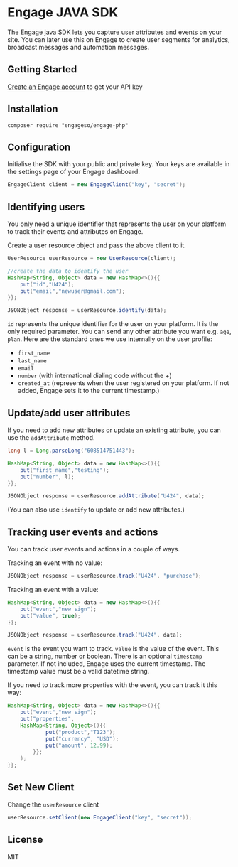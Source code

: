 # Engage JAVA SDK

The Engage java SDK lets you capture user attributes and events on your site. You can later use this on Engage to create user segments for analytics, broadcast messages and automation messages.

## Getting Started

[Create an Engage account](https://engage.so/) to get your API key


## Installation

```ssh
composer require "engageso/engage-php"
```

## Configuration

Initialise the SDK with your public and private key. Your keys are available in the settings page of your Engage dashboard.

```java
EngageClient client = new EngageClient("key", "secret");
```

## Identifying users

You only need a unique identifier that represents the user on your platform to track their events and attributes on Engage.

Create a user resource object and pass the above client to it.

```java
UserResource userResource = new UserResource(client);

//create the data to identify the user
HashMap<String, Object> data = new HashMap<>(){{
    put("id","U424");
    put("email","newuser@gmail.com");
}};

JSONObject response = userResource.identify(data);
```

`id` represents the unique identifier for the user on your platform. It is the only required parameter. You can send any other attribute you want e.g. `age`, `plan`. Here are the standard ones we use internally on the user profile:
- `first_name`
- `last_name`
- `email`
- `number` (with international dialing code without the +)
- `created_at` (represents when the user registered on your platform. If not added, Engage sets it to the current timestamp.)


## Update/add user attributes

If you need to add new attributes or update an existing attribute, you can use the `addAttribute` method.

```java
long l = Long.parseLong("608514751443");

HashMap<String, Object> data = new HashMap<>(){{
    put("first_name","testing");
    put("number", l);
}};

JSONObject response = userResource.addAttribute("U424", data);
```

(You can also use `identify` to update or add new attributes.)

## Tracking user events and actions

You can track user events and actions in a couple of ways.

Tracking an event with no value:

```java
JSONObject response = userResource.track("U424", "purchase");
```

Tracking an event with a value:

```java
HashMap<String, Object> data = new HashMap<>(){{
    put("event","new sign");
    put("value", true);
}};

JSONObject response = userResource.track("U424", data);
```

`event` is the event you want to track. `value` is the value of the event. This can be a string, number or boolean. There is an optional `timestamp` parameter. If not included, Engage uses the current timestamp. The timestamp value must be a valid datetime string.

If you need to track more properties with the event, you can track it this way:

```java
HashMap<String, Object> data = new HashMap<>(){{
    put("event","new sign");
    put("properties", 
    HashMap<String, Object>(){{
            put("product","T123");
            put("currency", "USD");
            put("amount", 12.99);
        }};
    );
}};
```
## Set New Client
Change the `userResource` client

```java
userResource.setClient(new EngageClient("key", "secret"));
```
## License

MIT